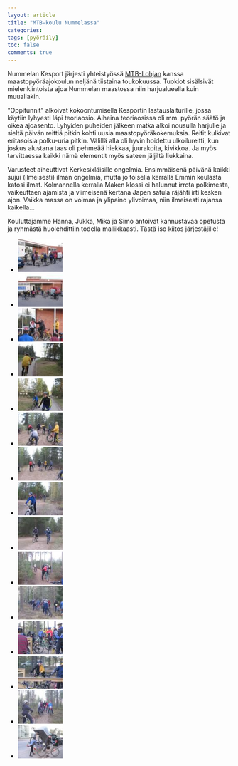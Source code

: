 ```yaml
---
layout: article
title: "MTB-koulu Nummelassa"
categories:
tags: [pyöräily]
toc: false
comments: true
---
```


Nummelan Kesport järjesti yhteistyössä [MTB-Lohjan](http://www.mtb-lohja.com/)
kanssa maastopyöräajokoulun neljänä tiistaina toukokuussa. Tuokiot sisälsivät
mielenkiintoista ajoa Nummelan maastossa niin harjualueella kuin
muuallakin.

"Oppitunnit" alkoivat kokoontumisella Kesportin lastauslaiturille, jossa
käytiin lyhyesti läpi teoriaosio. Aiheina teoriaosissa oli mm. pyörän
säätö ja oikea ajoasento. Lyhyiden puheiden jälkeen matka alkoi nousulla
harjulle ja sieltä päivän reittiä pitkin kohti uusia
maastopyöräkokemuksia. Reitit kulkivat eritasoisia polku-uria pitkin.
Välillä alla oli hyvin hoidettu ulkoilureitti, kun joskus alustana taas
oli pehmeää hiekkaa, juurakoita, kivikkoa. Ja myös tarvittaessa kaikki
nämä elementit myös sateen jäljiltä liukkaina.

Varusteet aiheuttivat Kerkesixläisille ongelmia. Ensimmäisenä päivänä
kaikki sujui (ilmeisesti) ilman ongelmia, mutta jo toisella kerralla
Emmin keulasta katosi ilmat. Kolmannella kerralla Maken klossi ei
halunnut irrota polkimesta, vaikeuttaen ajamista ja viimeisenä kertana
Japen satula räjähti irti kesken ajon. Vaikka massa on voimaa ja
ylipaino ylivoimaa, niin ilmeisesti rajansa kaikella...

Kouluttajamme Hanna, Jukka, Mika ja Simo antoivat kannustavaa opetusta
ja ryhmästä huolehdittiin todella mallikkaasti. Tästä iso kiitos
järjestäjille!

<div class="th-grid image-gallery" markdown="1">

- [![](/images/mtb-koulu-nummelassa/Thumbnails/MTB-koulu%20004.jpg)](/images/mtb-koulu-nummelassa/MTB-koulu%20004.jpg)
- [![](/images/mtb-koulu-nummelassa/Thumbnails/MTB-koulu%20005.jpg)](/images/mtb-koulu-nummelassa/MTB-koulu%20005.jpg)
- [![](/images/mtb-koulu-nummelassa/Thumbnails/MTB-koulu%20006.jpg)](/images/mtb-koulu-nummelassa/MTB-koulu%20006.jpg)
- [![](/images/mtb-koulu-nummelassa/Thumbnails/MTB-koulu%20007.jpg)](/images/mtb-koulu-nummelassa/MTB-koulu%20007.jpg)
- [![](/images/mtb-koulu-nummelassa/Thumbnails/MTB-koulu%20008.jpg)](/images/mtb-koulu-nummelassa/MTB-koulu%20008.jpg)
- [![](/images/mtb-koulu-nummelassa/Thumbnails/MTB-koulu%20010.jpg)](/images/mtb-koulu-nummelassa/MTB-koulu%20010.jpg)
- [![](/images/mtb-koulu-nummelassa/Thumbnails/MTB-koulu%20011.jpg)](/images/mtb-koulu-nummelassa/MTB-koulu%20011.jpg)
- [![](/images/mtb-koulu-nummelassa/Thumbnails/MTB-koulu%20016.jpg)](/images/mtb-koulu-nummelassa/MTB-koulu%20016.jpg)
- [![](/images/mtb-koulu-nummelassa/Thumbnails/MTB-koulu%20017.jpg)](/images/mtb-koulu-nummelassa/MTB-koulu%20017.jpg)
- [![](/images/mtb-koulu-nummelassa/Thumbnails/MTB-koulu%20018.jpg)](/images/mtb-koulu-nummelassa/MTB-koulu%20018.jpg)
- [![](/images/mtb-koulu-nummelassa/Thumbnails/MTB-koulu%20019.jpg)](/images/mtb-koulu-nummelassa/MTB-koulu%20019.jpg)
- [![](/images/mtb-koulu-nummelassa/Thumbnails/MTB-koulu%20020.jpg)](/images/mtb-koulu-nummelassa/MTB-koulu%20020.jpg)
- [![](/images/mtb-koulu-nummelassa/Thumbnails/MTB-koulu%20021.jpg)](/images/mtb-koulu-nummelassa/MTB-koulu%20021.jpg)
- [![](/images/mtb-koulu-nummelassa/Thumbnails/MTB-koulu%20022.jpg)](/images/mtb-koulu-nummelassa/MTB-koulu%20022.jpg)
- [![](/images/mtb-koulu-nummelassa/Thumbnails/MTB-koulu%20024.jpg)](/images/mtb-koulu-nummelassa/MTB-koulu%20024.jpg)

</div>
